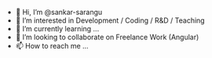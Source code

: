 - 👋 Hi, I’m @sankar-sarangu
- 👀 I’m interested in Development / Coding / R&D / Teaching 
- 🌱 I’m currently learning ...
- 💞️ I’m looking to collaborate on Freelance Work (Angular)
- 📫 How to reach me ...

<!---
sankar-sarangu/sankar-sarangu is a ✨ special ✨ repository because its `README.md` (this file) appears on your GitHub profile.
You can click the Preview link to take a look at your changes.
--->

